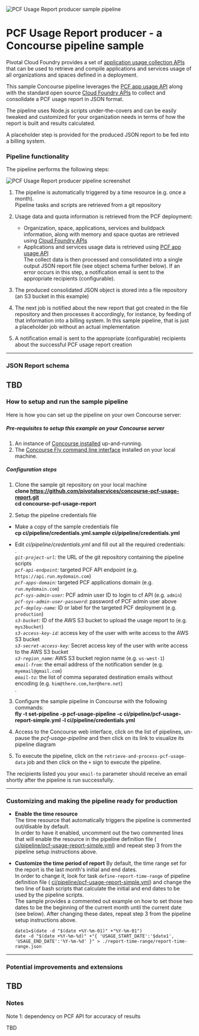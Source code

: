 ![PCF Usage Report producer sample pipeline](https://github.com/pivotalservices/concourse-pcf-usage-report/raw/master/common/images/pcf_usage.png)

# PCF Usage Report producer - a Concourse pipeline sample

Pivotal Cloud Foundry provides a set of [application usage collection APIs](http://docs.pivotal.io/pivotalcf/1-8/opsguide/accounting-report.html#cf-cli) that can be used to retrieve and compile applications and services usage of all organizations and spaces defined in a deployment.  

This sample Concourse pipeline leverages the [PCF app usage API](http://docs.pivotal.io/pivotalcf/1-8/opsguide/accounting-report.html#cf-cli) along with the standard open source [Cloud Foundry APIs](https://apidocs.cloudfoundry.org/) to collect and consolidate a PCF usage report in JSON format.

The pipeline uses Node.js scripts under-the-covers and can be easily tweaked and customized for your organization needs in terms of how the report is built and results calculated.

A placeholder step is provided for the produced JSON report to be fed into a billing system.

### Pipeline functionality

The pipeline performs the following steps:

![PCF Usage Report producer pipeline screenshot](https://github.com/pivotalservices/concourse-pcf-usage-report/raw/master/common/images/pipeline_annotated.png)

1. The pipeline is automatically triggered by a time resource (e.g. once a month).  
   Pipeline tasks and scripts are retrieved from a git repository  

2. Usage data and quota information is retrieved from the PCF deployment:  
   - Organization, space, applications, services and buildpack information, along with memory and space quotas are retrieved using [Cloud Foundry APIs](https://apidocs.cloudfoundry.org/)  
   - Applications and services usage data is retrieved using [PCF app usage API](http://docs.pivotal.io/pivotalcf/1-8/opsguide/accounting-report.html#cf-cli)  
   The collect data is then processed and consolidated into a single output JSON report file (see object schema further below).
   If an error occurs in this step, a notification email is sent to the appropriate recipients (configurable).

3. The produced consolidated JSON object is stored into a file repository (an S3 bucket in this example)  

4. The next job is notified about the new report that got created in the file repository and then processes it accordingly, for instance, by feeding of that information into a billing system. In this sample pipeline, that is just a placeholder job without an actual implementation  

5. A notification email is sent to the appropriate (configurable) recipients about the successful PCF usage report creation

---
### JSON Report schema

TBD
---
### How to setup and run the sample pipeline

Here is how you can set up the pipeline on your own Concourse server:

##### Pre-requisites to setup this example on your Concourse server

1. An instance of [Concourse installed](http://concourse.ci/installing.html) up-and-running.  
1. The [Concourse Fly command line interface](http://concourse.ci/fly-cli.html) installed on your local machine.

##### Configuration steps
1. Clone the sample git repository on your local machine  
     __clone https://github.com/pivotalservices/concourse-pcf-usage-report.git__  
     __cd concourse-pcf-usage-report__  

1. Setup the pipeline credentials file
  * Make a copy of the sample credentials file  
  __cp ci/pipeline/credentials.yml.sample ci/pipeline/credentials.yml__  

  * Edit _ci/pipeline/credentials.yml_ and fill out all the required credentials:  
  .  
_```git-project-url```:_ the URL of the git repository containing the pipeline scripts  
_```pcf-api-endpoint```:_ targeted PCF API endpoint (e.g. ```https://api.run.mydomain.com```)  
_```pcf-apps-domain```:_ targeted PCF applications domain (e.g. ```run.mydomain.com```)   
_```pcf-sys-admin-user```:_ PCF admin user ID to login to cf API (e.g. ```admin```)   
_```pcf-sys-admin-user-password```:_ password of PCF admin user above  
_```pcf-deploy-name```:_ ID or label for the targeted PCF deployment (e.g. ```production```)   
_```s3-bucket```:_ ID of the AWS S3 bucket to upload the usage report to (e.g. ```mys3bucket```)   
_```s3-access-key-id```:_ access key of the user with write access to the AWS S3 bucket  
_```s3-secret-access-key```:_ Secret access key of the user with write access to the AWS S3 bucket       
_```s3-region_name```:_ AWS S3 bucket region name (e.g. ```us-west-1```)   
_```email-from```:_ the email address of the notification sender   (e.g. ```myemail@gmail.com```)  
_```email-to```:_ the list of comma separated destination emails without encoding  (e.g. ```him@there.com,her@here.net```)   
.
3. Configure the sample pipeline in Concourse with the following commands:  
   __fly -t <your-concourse-alias> set-pipeline -p pcf-usage-pipeline -c ci/pipeline/pcf-usage-report-simple.yml -l ci/pipeline/credentials.yml__  

4. Access to the Concourse web interface, click on the list of pipelines, un-pause the _pcf-usage-pipeline_ and then click on its link to visualize its pipeline diagram  

5. To execute the pipeline, click on the ```retrieve-and-process-pcf-usage-data``` job and then click on the ```+``` sign to execute the pipeline.

The recipients listed you your ```email-to``` parameter should receive an email shortly after the pipeline is run successfully.

---
### Customizing and making the pipeline ready for production

- **Enable the time resource**  
  The time resource that automatically triggers the pipeline is commented out/disable by default.  
  In order to have it enabled, uncomment out the two commented lines that will enable the resource in the pipeline definition file ( [ci/pipeline/pcf-usage-report-simple.yml](https://github.com/pivotalservices/concourse-pcf-usage-report/blob/master/ci/pipeline/pcf-usage-report-simple.yml#L46)) and repeat step 3 from the pipeline setup instructions above.

- **Customize the time period of report**
  By default, the time range set for the report is the last month's initial and end dates.  
  In order to change it, look for task ```define-report-time-range``` of pipeline definition file ( [ci/pipeline/pcf-usage-report-simple.yml](https://github.com/pivotalservices/concourse-pcf-usage-report/blob/master/ci/pipeline/pcf-usage-report-simple.yml#L71)) and change the two line of bash scripts that calculate the initial and end dates to be used by the pipeline scripts.  
  The sample provides a commented out example on how to set those two dates to be the beginning of the current month until the current date (see below). After changing these dates, repeat step 3 from the pipeline setup instructions above.     
  ```
  date1=$(date -d "$(date +%Y-%m-01)" +"%Y-%m-01")
  date -d "$(date +%Y-%m-%d)" +"{ 'USAGE_START_DATE':'$date1', 'USAGE_END_DATE':'%Y-%m-%d' }" > ./report-time-range/report-time-range.json
  ```

---
### Potential improvements and extensions

TBD
---
### Notes

Note 1: dependency on PCF API for accuracy of results

TBD

